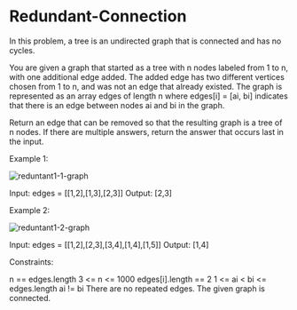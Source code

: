 # Redundant-Connection

In this problem, a tree is an undirected graph that is connected and has no cycles.

You are given a graph that started as a tree with n nodes labeled from 1 to n, with one additional edge added. The added edge has two different vertices chosen from 1 to n, and was not an edge that already existed. The graph is represented as an array edges of length n where edges[i] = [ai, bi] indicates that there is an edge between nodes ai and bi in the graph.

Return an edge that can be removed so that the resulting graph is a tree of n nodes. If there are multiple answers, return the answer that occurs last in the input.

 

Example 1:

![reduntant1-1-graph](https://user-images.githubusercontent.com/88260025/222917424-837f1abb-2604-4b4d-afb7-d73e37f2cf01.jpg)

Input: edges = [[1,2],[1,3],[2,3]]
Output: [2,3]

Example 2:

![reduntant1-2-graph](https://user-images.githubusercontent.com/88260025/222917441-0bb765c4-792f-4b41-b203-1b5451901713.jpg)

Input: edges = [[1,2],[2,3],[3,4],[1,4],[1,5]]
Output: [1,4]
 

Constraints:

n == edges.length
3 <= n <= 1000
edges[i].length == 2
1 <= ai < bi <= edges.length
ai != bi
There are no repeated edges.
The given graph is connected.
